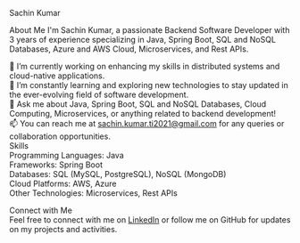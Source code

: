 Sachin Kumar



About Me
I'm Sachin Kumar, a passionate Backend Software Developer with 3 years of experience specializing in Java, Spring Boot, SQL and NoSQL Databases, Azure and AWS Cloud, Microservices, and Rest APIs.

🔭 I’m currently working on enhancing my skills in distributed systems and cloud-native applications.<br/>
🌱 I’m constantly learning and exploring new technologies to stay updated in the ever-evolving field of software development.<br/>
💬 Ask me about Java, Spring Boot, SQL and NoSQL Databases, Cloud Computing, Microservices, or anything related to backend development!<br/>
📫 You can reach me at sachin.kumar.ti2021@gmail.com for any queries or collaboration opportunities.<br/>
Skills<br/>
Programming Languages: Java<br/>
Frameworks: Spring Boot<br/>
Databases: SQL (MySQL, PostgreSQL), NoSQL (MongoDB)<br/>
Cloud Platforms: AWS, Azure<br/>
Other Technologies: Microservices, Rest APIs<br/>

Connect with Me<br/>
Feel free to connect with me on <a href="https://www.linkedin.com/in/sachin-kumar-java/">LinkedIn</a> or follow me on GitHub for updates on my projects and activities.

<!---
Sachin-Mishra007/Sachin-Mishra007 is a ✨ special ✨ repository because its `README.md` (this file) appears on your GitHub profile.
You can click the Preview link to take a look at your changes.
--->
